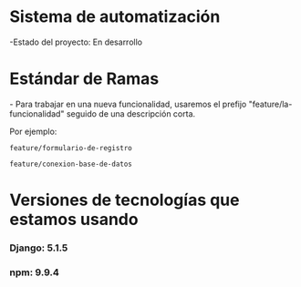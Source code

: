 <h1>Sistema de automatización</h1>

-Estado del proyecto: En desarrollo

<h1>Estándar de Ramas</h1>
- Para trabajar en una nueva funcionalidad, usaremos el prefijo "feature/la-funcionalidad" seguido de una descripción corta.

Por ejemplo: 

```feature/formulario-de-registro```

```feature/conexion-base-de-datos```

<h1>Versiones de tecnologías que estamos usando</h1>
<h3>Django: 5.1.5</h3>
<h3>npm: 9.9.4</h3>
